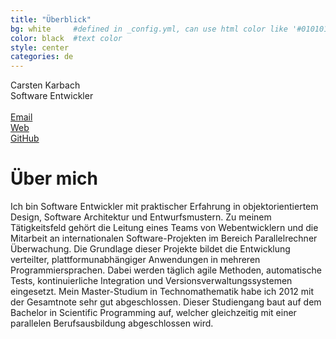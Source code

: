 ```yaml
---
title: "Überblick"
bg: white     #defined in _config.yml, can use html color like '#010101'
color: black  #text color
style: center
categories: de
---
```


<div class="mediv">
	<div class="medivleft">
		<span class="fa-stack subtlecircleimg"/>
	</div>
	<div class="medivright">
		<span class="name">Carsten Karbach</span><br/>
		<span class="job">Software Entwickler</span><br/><br/>
		<a href="mailto:carstenkarbach@gmx.de" class="mylinks" target="_blank"><i class="fa fa-envelope-square"></i><span class="mylinktext">Email</span></a><br/>
		<a href="https://carstenkarbach.github.io" class="mylinks" target="_blank"><i class="fa fa-globe"></i><span class="mylinktext">Web</span></a><br/>
		<a href="https://github.com/CarstenKarbach" class="mylinks" target="_blank"><i class="fa fa-github"></i><span class="mylinktext">GitHub</span></a><br/>
	</div>
</div>

# Über mich

<p class="longtext">
Ich bin Software Entwickler mit praktischer Erfahrung in objektorientiertem Design, Software Architektur
und Entwurfsmustern. Zu meinem Tätigkeitsfeld gehört die Leitung eines Teams von Webentwicklern und 
die Mitarbeit an internationalen Software-Projekten im Bereich Parallelrechner Überwachung.
Die Grundlage dieser Projekte bildet die Entwicklung verteilter, plattformunabhängiger Anwendungen 
in mehreren Programmiersprachen. Dabei werden täglich agile Methoden,
automatische Tests, kontinuierliche Integration und Versionsverwaltungssystemen eingesetzt. 
Mein Master-Studium in Technomathematik habe ich 2012 mit der Gesamtnote <span class="ita">sehr gut</span>
abgeschlossen. Dieser Studiengang baut auf dem Bachelor in Scientific Programming auf, welcher 
gleichzeitig mit einer parallelen Berufsausbildung abgeschlossen wird.
</p>
